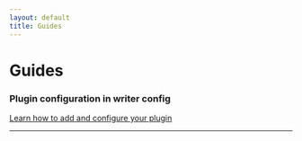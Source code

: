 ```yaml
---
layout: default
title: Guides
---
```


# Guides

### Plugin configuration in writer config
[Learn how to add and configure your plugin]({{site.url}}/guides/plugin-configuration.html)

*** 
